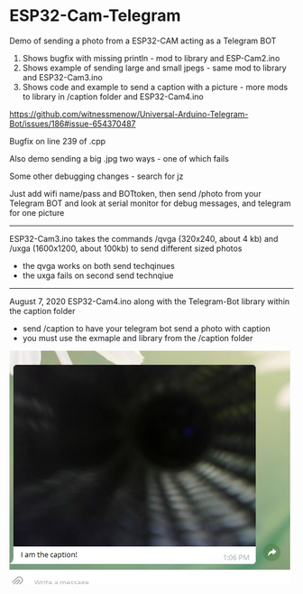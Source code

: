 # ESP32-Cam-Telegram
Demo of sending a photo from a ESP32-CAM acting as a Telegram BOT

1. Shows bugfix with missing println - mod to library and ESP-Cam2.ino
2. Shows example of sending large and small jpegs - same mod to library and ESP32-Cam3.ino
3. Shows code and example to send a caption with a picture - more mods to library in /caption folder and ESP32-Cam4.ino


https://github.com/witnessmenow/Universal-Arduino-Telegram-Bot/issues/186#issue-654370487

Bugfix on line 239 of .cpp 

Also demo sending a big .jpg two ways - one of which fails

Some other debugging changes - search for jz

Just add wifi name/pass and BOTtoken, then send /photo from your Telegram BOT and look at serial monitor for debug messages, and telegram for one picture

-------------------

ESP32-Cam3.ino takes the commands /qvga (320x240, about 4 kb) and /uxga (1600x1200, about 100kb) to send different sized photos 
- the qvga works on both send techqinues
- the uxga fails on second send technqiue

------------------

August 7, 2020
ESP32-Cam4.ino along with the Telegram-Bot library within the caption folder
- send /caption to have your telegram bot send a photo with caption
- you must use the exmaple and library from the /caption folder

<img src="./caption.jpg">
